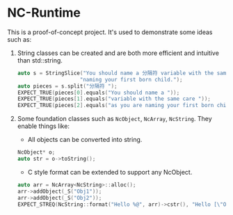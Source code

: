 # NC-Runtime

This is a proof-of-concept project. It's used to demonstrate some ideas such as:

1. String classes can be created and are both more efficient and intuitive than std::string.

   ```cpp
   auto s = StringSlice("You should name a 分隔符 variable with the same care 分隔符 as you are "
                       "naming your first born child.");
   auto pieces = s.split("分隔符 ");
   EXPECT_TRUE(pieces[0].equals("You should name a "));
   EXPECT_TRUE(pieces[1].equals("variable with the same care "));
   EXPECT_TRUE(pieces[2].equals("as you are naming your first born child."));
   ```

2. Some foundation classes such as `NcObject`, `NcArray`, `NcString`. They enable things like:

   - All objects can be converted into string.

   ```cpp
   NcObject* o;
   auto str = o->toString();
   ```

   - C style format can be extended to support any NcObject.

   ```cpp
   auto arr = NcArray<NcString>::alloc();
   arr->addObject(_S("Obj1"));
   arr->addObject(_S("Obj2"));
   EXPECT_STREQ(NcString::format("Hello %@", arr)->cstr(), "Hello [\"Obj1\", \"Obj2\"]");
   ```
